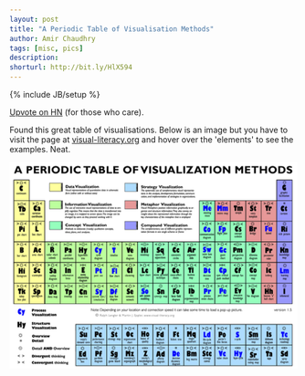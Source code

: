 ```yaml
---
layout: post
title: "A Periodic Table of Visualisation Methods"
author: Amir Chaudhry
tags: [misc, pics]
description:
shorturl: http://bit.ly/HlX594
---
```

{% include JB/setup %}

[Upvote on HN](http://news.ycombinator.com/item?id=1601068 "Upvote article on HN") (for those who care).

Found this great table of visualisations. Below is an image but you have
to visit the page at [visual-literacy.org](http://www.visual-literacy.org/periodic_table/periodic_table.html "Periodic Table of Visualisations") and hover over the 'elements' to see the examples. Neat.

![Vizualisation Methods](/images/web/VizMethdCrop.png)
